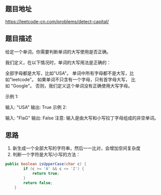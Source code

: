 ## 题目地址
https://leetcode-cn.com/problems/detect-capital/

## 题目描述

给定一个单词，你需要判断单词的大写使用是否正确。

我们定义，在以下情况时，单词的大写用法是正确的：

全部字母都是大写，比如"USA"。
单词中所有字母都不是大写，比如"leetcode"。
如果单词不只含有一个字母，只有首字母大写， 比如 "Google"。
否则，我们定义这个单词没有正确使用大写字母。

示例 1:

输入: "USA"
输出: True
示例 2:

输入: "FlaG"
输出: False
注意: 输入是由大写和小写拉丁字母组成的非空单词。


## 思路
1. 新生成一个全部大写的字符串，然后一一比对，会增加空间复杂度
2. 判断一个字符是大写/小写的方法：
```java
public boolean isUpperCase(char c) {
        if (c >= 'A' && c <= 'Z') {
            return true;
        }
        return false;
    }
```
